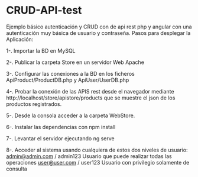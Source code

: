 # CRUD-API-test
Ejemplo básico autenticación y CRUD con de api rest php y angular con una autenticación muy básica de usuario y contraseña.
Pasos para desplegar la Aplicación:

1-. Importar la BD en MySQL

2-. Publicar la carpeta Store en un servidor Web Apache

3-. Configurar las conexiones a la BD en los ficheros ApiProduct/ProductDB.php y ApiUser/UserDB.php

4-. Probar la conexión de las APIS rest desde el navegador mediante http://localhost/store/apistore/products que se muestre el json de los productos registrados. 

5-. Desde la consola acceder a la carpeta WebStore.

6-. Instalar las dependencias con npm install

7-. Levantar el servidor ejecutando ng serve

8-. Acceder al sistema usando cualquiera de estos dos niveles de usuario:
   admin@admin.com / admin123  Usuario que puede realizar todas las operaciones
   user@user.com / user123     Usuario con privilegio solamente de consulta
   
   
